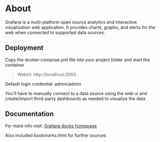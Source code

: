 # About

Grafana is a multi-platform open source analytics and interactive visualization web application. It provides charts, graphs, and alerts for the web when connected to supported data sources.

## Deployment

Copy the dcoker-compose.yml file into your project folder and start the container

> WebUI: http://localhost:3000

Default login credential: admin/admin

You'll have to manually connect to a data source using the web ui and create/import third-party dashboards as needed to visualize the data

## Documentation

For more info visit: [Grafana docks homepage](https://grafana.com/docs/grafana/latest/)

Also included bookmarks.html for further sources
